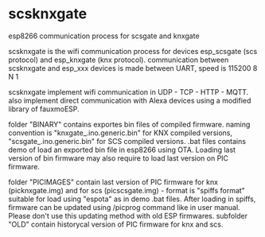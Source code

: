 # scsknxgate
esp8266 communication process for scsgate and knxgate

scsknxgate is the wifi communication process for devices esp_scsgate (scs protocol) and esp_knxgate (knx protocol).
communication between scsknxgate and esp_xxx devices is made between UART, speed is 115200 8 N 1

scsknxgate implement wifi communication in UDP - TCP - HTTP - MQTT.
also implement direct communication with Alexa devices using a modified library of fauxmoESP.

folder "BINARY" contains exportes bin files of compiled firmware. naming convention is "knxgate_<version>.ino.generic.bin" for KNX compiled versions,  "scsgate_<version>.ino.generic.bin" for SCS compiled versions.   .bat files contains demo of load an exported bin file in esp8266 using OTA.  Loading last version of bin firmware may also require to load last version on PIC firmware.
  
folder "PICIMAGES" contain last version of PIC firmware for knx (picknxgate.img) and for scs (picscsgate.img) - format is "spiffs format" suitable for load using "espota" as in demo .bat files.  After loading in spiffs, firmware can be updated using /picprog command like in user manual. Please don't use this updating method with old ESP firmwares.
subfolder "OLD" contain historycal version of PIC firmware for knx and scs.

